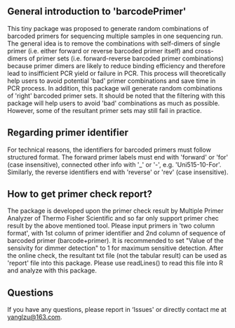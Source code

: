 ## General introduction to 'barcodePrimer'
This tiny package was proposed to generate random combinations of barcoded primers for sequencing multiple samples in one sequencing run. The general idea is to remove the combinations with self-dimers of single primer (i.e. either forward or reverse barcoded primer itself) and cross-dimers of primer sets (i.e. forward-reverse barcoded primer combinations) because primer dimers are likely to reduce binding efficiency and therefore lead to insifficient PCR yield or failure in PCR. This process will theoretically help users to avoid potential 'bad' primer combinations and save time in PCR process. In addition, this package will generate random combinations of 'right' barcoded primer sets. It should be noted that the filtering with this package will help users to avoid 'bad' combinations as much as possible. However, some of the resultant primer sets may still fail in practice.
## Regarding primer identifier
For technical reasons, the identifiers for barcoded primers must follow structured format. The forward primer labels must end with 'forward' or 'for' (case insensitive), connected other info with '_' or '-', e.g. 'Uni515-10-For'. Similarly, the reverse identifiers end with 'reverse' or 'rev' (case insensitive).
## How to get primer check report?
The package is developed upon the primer check result by Multiple Primer Analyzer of Thermo Fisher Scientific and so far only support primer chec result by the above mentioned tool. Please input primers in 'two column format', with 1st column of primer identifier and 2nd column of sequence of barcoded primer (barcode+primer). It is recommended to set "Value of the sensivity for dimmer detection" to 1 for maximum sensitive detection. After the online check, the resultant txt file (not the tabular result) can be used as 'report' file into this package. Please use readLines() to read this file into R and analyze with this package.
## Questions
If you have any questions, please report in ‘Issues' or directly contact me at yanglzu@163.com.
